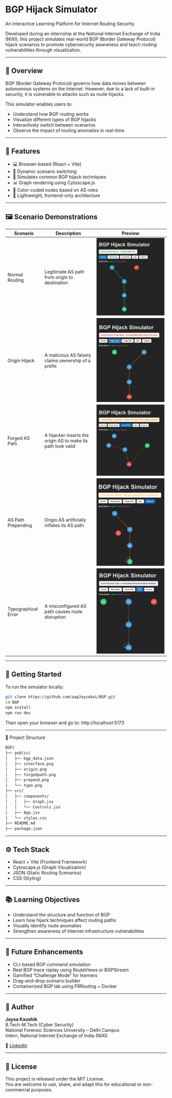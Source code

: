 # BGP Hijack Simulator  
An Interactive Learning Platform for Internet Routing Security

Developed during an internship at the National Internet Exchange of India (NIXI), this project simulates real-world BGP (Border Gateway Protocol) hijack scenarios to promote cybersecurity awareness and teach routing vulnerabilities through visualization.

---

## 📘 Overview

BGP (Border Gateway Protocol) governs how data moves between autonomous systems on the Internet. However, due to a lack of built-in security, it is vulnerable to attacks such as route hijacks.  

This simulator enables users to:

- Understand how BGP routing works  
- Visualize different types of BGP hijacks  
- Interactively switch between scenarios  
- Observe the impact of routing anomalies in real-time  

---

## 🎯 Features

- 💻 Browser-based (React + Vite)  
- 🔄 Dynamic scenario switching  
- 🧠 Simulates common BGP hijack techniques  
- 📊 Graph rendering using Cytoscape.js  
- 🎨 Color-coded nodes based on AS roles  
- 📁 Lightweight, frontend-only architecture  

---

## 🖼️ Scenario Demonstrations

| Scenario             | Description                                                    | Preview                             |
|----------------------|----------------------------------------------------------------|-------------------------------------|
| Normal Routing       | Legitimate AS path from origin to destination                  | ![](./public/interface.png)         |
| Origin Hijack        | A malicious AS falsely claims ownership of a prefix            | ![](./public/origin.png)            |
| Forged AS Path       | A hijacker inserts the origin AS to make its path look valid   | ![](./public/forgedpath.png)        |
| AS Path Prepending   | Origin AS artificially inflates its AS path                    | ![](./public/prepend.png)           |
| Typographical Error  | A misconfigured AS path causes route disruption                | ![](./public/typo.png)              |

---

## 🚀 Getting Started

To run the simulator locally:

```bash
git clone https://github.com/aapJoysakoi/BGP.git
cd BGP
npm install
npm run dev
```
Then open your browser and go to:
http://localhost:5173

---
📁 Project Structure
```bash
BGP/
├── public/
│   ├── bgp_data.json
│   ├── interface.png
│   ├── origin.png
│   ├── forgedpath.png
│   ├── prepend.png
│   └── typo.png
├── src/
│   ├── components/
│   │   ├── Graph.jsx
│   │   └── Controls.jsx
│   ├── App.jsx
│   └── styles.css
├── README.md
├── package.json
```
---

## ⚙️ Tech Stack

- React + Vite (Frontend Framework)  
- Cytoscape.js (Graph Visualization)  
- JSON (Static Routing Scenarios)  
- CSS (Styling)

---

## 📚 Learning Objectives

- Understand the structure and function of BGP  
- Learn how hijack techniques affect routing paths  
- Visually identify route anomalies  
- Strengthen awareness of Internet infrastructure vulnerabilities  

---

## 🔮 Future Enhancements

- CLI-based BGP command simulation  
- Real BGP trace replay using RouteViews or BGPStream  
- Gamified “Challenge Mode” for learners  
- Drag-and-drop scenario builder  
- Containerized BGP lab using FRRouting + Docker  

---

## 👤 Author

**Joysa Kaushik**  
B.Tech-M.Tech (Cyber Security)  
National Forensic Sciences University – Delhi Campus  
Intern, National Internet Exchange of India (NIXI)  

📎 [LinkedIn](https://www.linkedin.com/in/aap-joysa-koi/)

---

## 📄 License

This project is released under the MIT License.  
You are welcome to use, share, and adapt this for educational or non-commercial purposes.







